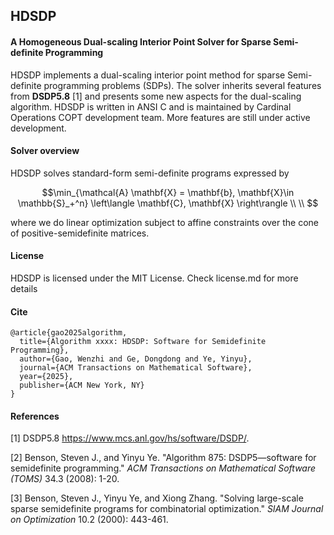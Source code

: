 ## HDSDP 

#### A Homogeneous Dual-scaling Interior Point Solver for Sparse Semi-definite Programming

HDSDP implements a dual-scaling interior point method for sparse Semi-definite programming problems (SDPs). The solver inherits several features from  **DSDP5.8** [1] and presents some new aspects for the dual-scaling algorithm. HDSDP is written in ANSI C and is maintained by Cardinal Operations COPT development team. More features are still under active development.

#### Solver overview

HDSDP solves standard-form semi-definite programs expressed by

$$\min_{\mathcal{A} \mathbf{X} = \mathbf{b}, \mathbf{X}\in \mathbb{S}_+^n} \left\langle \mathbf{C}, \mathbf{X} \right\rangle  \\
  \\ 
$$

where we do linear optimization subject to affine constraints over the cone of positive-semidefinite matrices.

#### License 

HDSDP is licensed under the MIT License. Check license.md for more details

#### Cite

```
@article{gao2025algorithm,
  title={Algorithm xxxx: HDSDP: Software for Semidefinite Programming},
  author={Gao, Wenzhi and Ge, Dongdong and Ye, Yinyu},
  journal={ACM Transactions on Mathematical Software},
  year={2025},
  publisher={ACM New York, NY}
}
```

#### References

[1] DSDP5.8 https://www.mcs.anl.gov/hs/software/DSDP/.

[2] Benson, Steven J., and Yinyu Ye. "Algorithm 875: DSDP5—software for semidefinite programming." *ACM Transactions on Mathematical Software (TOMS)* 34.3 (2008): 1-20.

[3] Benson, Steven J., Yinyu Ye, and Xiong Zhang. "Solving large-scale sparse semidefinite programs for combinatorial optimization." *SIAM Journal on Optimization* 10.2 (2000): 443-461.
